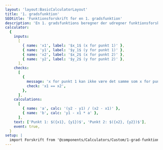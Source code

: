 ```yaml
---
layout: 'layout:BasicCalculatorLayout'
title: '1. gradsfunktion'
SEOtitle: 'Funktionsforskrift for en 1. gradsfunktion'
description: 'En 1. gradsfunktions beregner der udregner funktionsforskriften for en 1. gradsfunktion'
calculator:
  {
    inputs:
      [
        { name: 'x1', label: '$x_1$ (x for punkt 1)' },
        { name: 'y1', label: '$y_1$ (y for punkt 1)' },
        { name: 'x2', label: '$x_2$ (x for punkt 2)' },
        { name: 'y2', label: '$y_2$ (y for punkt 2)' },
      ],
    checks:
      [
        {
          message: 'x for punkt 1 kan ikke være det samme som x for punkt 2',
          check: 'x1 == x2',
        },
      ],
    calculations:
      [
        { name: 'a', calc: '(y2 - y1) / (x2 - x1)' },
        { name: 'b', calc: 'y1 - x1 * a' },
      ],
    text: ['Punkt 1: $({x1}, {y1})$', 'Punkt 2: $({x2}, {y2})$'],
    event: true,
  }
setup: |
  import Forskrift from '@components/Calculators/Custom/1-grad-funktion.svelte'
---
```


<Forskrift client:visible />

